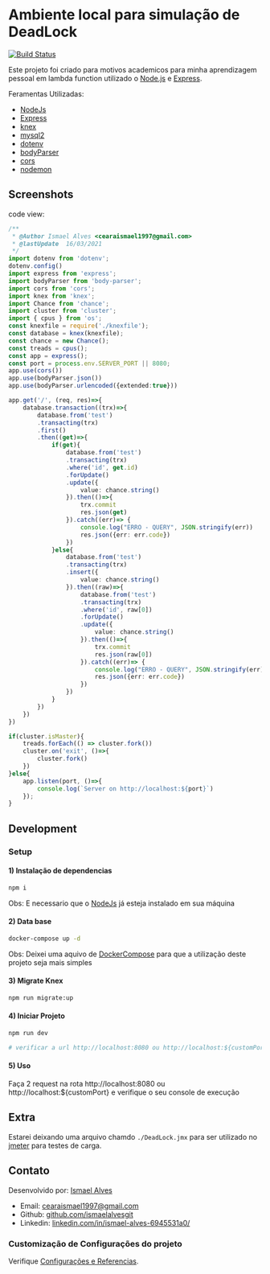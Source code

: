 # Ambiente local para simulação de DeadLock
[![Build Status](https://travis-ci.com/ismaelalvesgit/node-express-example.svg?branch=master)](https://travis-ci.com/ismaelalvesgit/node-express-example)

Este projeto foi criado para motivos academicos para minha aprendizagem pessoal
em lambda function utilizado o [Node.js](https://nodejs.org/en/) e [Express](https://expressjs.com/pt-br/).

Feramentas Utilizadas:
* [NodeJs](https://nodejs.org/en/)
* [Express](https://expressjs.com/pt-br/)
* [knex](http://knexjs.org/)
* [mysql2](https://www.npmjs.com/package/mysql2)
* [dotenv](https://www.npmjs.com/package/dotenv)
* [bodyParser](https://www.npmjs.com/package/body-parser)
* [cors](https://www.npmjs.com/package/cors)
* [nodemon](https://nodemon.io/)

## Screenshots
code view:
```ts
/**
 * @Author Ismael Alves <cearaismael1997@gmail.com>
 * @lastUpdate  16/03/2021
 */
import dotenv from 'dotenv';
dotenv.config()
import express from 'express';
import bodyParser from 'body-parser';
import cors from 'cors';
import knex from 'knex';
import Chance from 'chance';
import cluster from 'cluster';
import { cpus } from 'os';
const knexfile = require('./knexfile');
const database = knex(knexfile);
const chance = new Chance();
const treads = cpus();
const app = express();
const port = process.env.SERVER_PORT || 8080;
app.use(cors())
app.use(bodyParser.json())
app.use(bodyParser.urlencoded({extended:true}))

app.get('/', (req, res)=>{
    database.transaction((trx)=>{
        database.from('test')
        .transacting(trx)
        .first()
        .then((get)=>{
            if(get){
                database.from('test')
                .transacting(trx)
                .where('id', get.id)
                .forUpdate()
                .update({
                    value: chance.string()
                }).then(()=>{
                    trx.commit
                    res.json(get)
                }).catch((err)=> {
                    console.log("ERRO - QUERY", JSON.stringify(err))
                    res.json({err: err.code})
                })
            }else{
                database.from('test')
                .transacting(trx)
                .insert({
                    value: chance.string()
                }).then((raw)=>{
                    database.from('test')
                    .transacting(trx)
                    .where('id', raw[0])
                    .forUpdate()
                    .update({
                        value: chance.string()
                    }).then(()=>{
                        trx.commit
                        res.json(raw[0])
                    }).catch((err)=> {
                        console.log("ERRO - QUERY", JSON.stringify(err))
                        res.json({err: err.code})
                    })
                })
            }
        })
    })
})

if(cluster.isMaster){
    treads.forEach(() => cluster.fork())
    cluster.on('exit', ()=>{
        cluster.fork()
    })
}else{
    app.listen(port, ()=>{
        console.log(`Server on http://localhost:${port}`)
    });
}
```

## Development

### Setup

#### 1) Instalação de dependencias
``` sh
npm i 
```
Obs: E necessario que o [NodeJs](https://nodejs.org/en/) já esteja instalado em sua máquina

#### 2) Data base
``` sh
docker-compose up -d 
```
Obs: Deixei uma aquivo de [DockerCompose](https://docs.docker.com/compose/) para que a utilização deste 
projeto seja mais simples

#### 3) Migrate Knex
``` sh
npm run migrate:up
```

#### 4) Iniciar Projeto
``` sh
npm run dev

# verificar a url http://localhost:8080 ou http://localhost:${customPort}
```

#### 5) Uso
Faça 2 request na rota http://localhost:8080 ou http://localhost:${customPort} e verifique o seu 
console de execução

## Extra
Estarei deixando uma arquivo chamdo `./DeadLock.jmx` para ser utilizado no [jmeter](https://jmeter.apache.org/)
para testes de carga.

## Contato

Desenvolvido por: [Ismael Alves](https://github.com/ismaelalvesgit)

* Email: [cearaismael1997@gmail.com](mailto:cearaismael1997@gmail.com) 
* Github: [github.com/ismaelalvesgit](https://github.com/ismaelalvesgit)
* Linkedin: [linkedin.com/in/ismael-alves-6945531a0/](https://www.linkedin.com/in/ismael-alves-6945531a0/)

### Customização de Configurações do projeto
Verifique [Configurações e Referencias](https://expressjs.com/pt-br/).